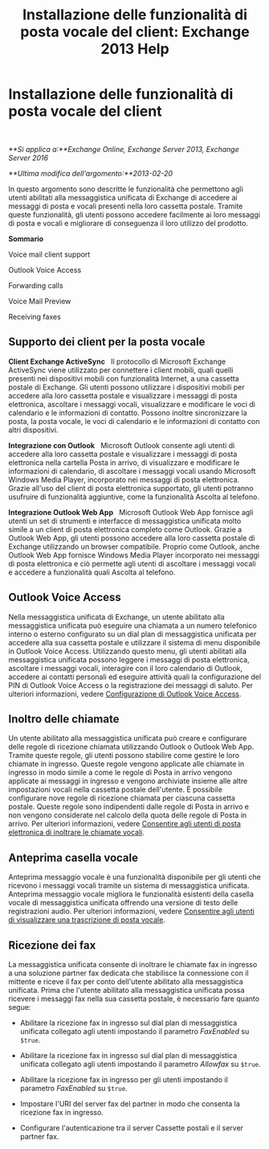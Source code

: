 ﻿---
title: 'Installazione delle funzionalità di posta vocale del client: Exchange 2013 Help'
TOCTitle: Installazione delle funzionalità di posta vocale del client
ms:assetid: 5e661cfd-d34e-4caa-91a5-967bbecb75eb
ms:mtpsurl: https://technet.microsoft.com/it-it/library/JJ673529(v=EXCHG.150)
ms:contentKeyID: 50555601
ms.date: 05/22/2018
mtps_version: v=EXCHG.150
ms.translationtype: MT
---

# Installazione delle funzionalità di posta vocale del client

 

_**Si applica a:**Exchange Online, Exchange Server 2013, Exchange Server 2016_

_**Ultima modifica dell'argomento:**2013-02-20_

In questo argomento sono descritte le funzionalità che permettono agli utenti abilitati alla messaggistica unificata di Exchange di accedere ai messaggi di posta e vocali presenti nella loro cassetta postale. Tramite queste funzionalità, gli utenti possono accedere facilmente ai loro messaggi di posta e vocali e migliorare di conseguenza il loro utilizzo del prodotto.

**Sommario**

Voice mail client support

Outlook Voice Access

Forwarding calls

Voice Mail Preview

Receiving faxes

## Supporto dei client per la posta vocale

**Client Exchange ActiveSync**   Il protocollo di Microsoft Exchange ActiveSync viene utilizzato per connettere i client mobili, quali quelli presenti nei dispositivi mobili con funzionalità Internet, a una cassetta postale di Exchange. Gli utenti possono utilizzare i dispositivi mobili per accedere alla loro cassetta postale e visualizzare i messaggi di posta elettronica, ascoltare i messaggi vocali, visualizzare e modificare le voci di calendario e le informazioni di contatto. Possono inoltre sincronizzare la posta, la posta vocale, le voci di calendario e le informazioni di contatto con altri dispositivi.

**Integrazione con Outlook**   Microsoft Outlook consente agli utenti di accedere alla loro cassetta postale e visualizzare i messaggi di posta elettronica nella cartella Posta in arrivo, di visualizzare e modificare le informazioni di calendario, di ascoltare i messaggi vocali usando Microsoft Windows Media Player, incorporato nei messaggi di posta elettronica. Grazie all'uso del client di posta elettronica supportato, gli utenti potranno usufruire di funzionalità aggiuntive, come la funzionalità Ascolta al telefono.

**Integrazione Outlook Web App**   Microsoft Outlook Web App fornisce agli utenti un set di strumenti e interfacce di messaggistica unificata molto simile a un client di posta elettronica completo come Outlook. Grazie a Outlook Web App, gli utenti possono accedere alla loro cassetta postale di Exchange utilizzando un browser compatibile. Proprio come Outlook, anche Outlook Web App fornisce Windows Media Player incorporato nei messaggi di posta elettronica e ciò permette agli utenti di ascoltare i messaggi vocali e accedere a funzionalità quali Ascolta al telefono.

## Outlook Voice Access

Nella messaggistica unificata di Exchange, un utente abilitato alla messaggistica unificata può eseguire una chiamata a un numero telefonico interno o esterno configurato su un dial plan di messaggistica unificata per accedere alla sua cassetta postale e utilizzare il sistema di menu disponibile in Outlook Voice Access. Utilizzando questo menu, gli utenti abilitati alla messaggistica unificata possono leggere i messaggi di posta elettronica, ascoltare i messaggi vocali, interagire con il loro calendario di Outlook, accedere ai contatti personali ed eseguire attività quali la configurazione del PIN di Outlook Voice Access o la registrazione dei messaggi di saluto. Per ulteriori informazioni, vedere [Configurazione di Outlook Voice Access](setting-up-outlook-voice-access-exchange-2013-help.md).

## Inoltro delle chiamate

Un utente abilitato alla messaggistica unificata può creare e configurare delle regole di ricezione chiamata utilizzando Outlook o Outlook Web App. Tramite queste regole, gli utenti possono stabilire come gestire le loro chiamate in ingresso. Queste regole vengono applicate alle chiamate in ingresso in modo simile a come le regole di Posta in arrivo vengono applicate ai messaggi in ingresso e vengono archiviate insieme alle altre impostazioni vocali nella cassetta postale dell'utente. È possibile configurare nove regole di ricezione chiamata per ciascuna cassetta postale. Queste regole sono indipendenti dalle regole di Posta in arrivo e non vengono considerate nel calcolo della quota delle regole di Posta in arrivo. Per ulteriori informazioni, vedere [Consentire agli utenti di posta elettronica di inoltrare le chiamate vocali](allow-voice-mail-users-to-forward-calls-exchange-2013-help.md).

## Anteprima casella vocale

Anteprima messaggio vocale è una funzionalità disponibile per gli utenti che ricevono i messaggi vocali tramite un sistema di messaggistica unificata. Anteprima messaggio vocale migliora le funzionalità esistenti della casella vocale di messaggistica unificata offrendo una versione di testo delle registrazioni audio. Per ulteriori informazioni, vedere [Consentire agli utenti di visualizzare una trascrizione di posta vocale](allow-users-to-see-a-voice-mail-transcript-exchange-2013-help.md).

## Ricezione dei fax

La messaggistica unificata consente di inoltrare le chiamate fax in ingresso a una soluzione partner fax dedicata che stabilisce la connessione con il mittente e riceve il fax per conto dell'utente abilitato alla messaggistica unificata. Prima che l'utente abilitato alla messaggistica unificata possa ricevere i messaggi fax nella sua cassetta postale, è necessario fare quanto segue:

  - Abilitare la ricezione fax in ingresso sul dial plan di messaggistica unificata collegato agli utenti impostando il parametro *FaxEnabled* su `$true`.

  - Abilitare la ricezione fax in ingresso sul dial plan di messaggistica unificata collegato agli utenti impostando il parametro *Allowfax* su `$true`.

  - Abilitare la ricezione fax in ingresso per gli utenti impostando il parametro *FaxEnabled* su `$true`.

  - Impostare l'URI del server fax del partner in modo che consenta la ricezione fax in ingresso.

  - Configurare l'autenticazione tra il server Cassette postali e il server partner fax.

